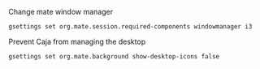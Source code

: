 Change mate window manager

```
gsettings set org.mate.session.required-components windowmanager i3
```

Prevent Caja from managing the desktop

```
gsettings set org.mate.background show-desktop-icons false
```
